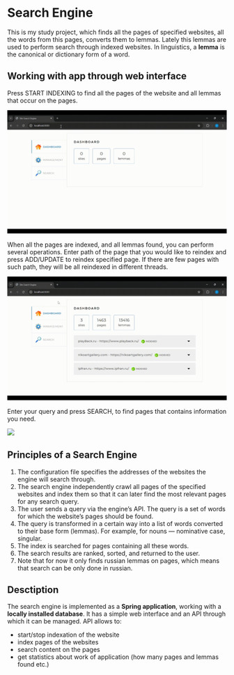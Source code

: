 # Search Engine
This is my study project, which finds all the pages of specified websites, all the words from this pages, converts them to lemmas. Lately this lemmas are used to perform search through indexed websites.
In linguistics, a **lemma** is the canonical or dictionary form of a word.

## Working with app through web interface
Press START INDEXING to find all the pages of the website and all lemmas that occur on the pages.

![](readme-gif/IndexingSites.gif)

When all the pages are indexed, and all lemmas found, you can perform several operations.
Enter path of the page that you would like to reindex and press ADD/UPDATE to reindex specified page. If there are few pages with such path, they will be all reindexed in different threads.

![](readme-gif/ReindexingPage.gif)

Enter your query and press SEARCH, to find pages that contains information you need.

![](readme-gif/Searching.gif)

## Principles of a Search Engine
1. The configuration file specifies the addresses of the websites the engine will search through.
2. The search engine independently crawl all pages of the specified websites and index them so that it can later find the most relevant pages for any search query.
3. The user sends a query via the engine’s API. The query is a set of words for which the website’s pages should be found.
4. The query is transformed in a certain way into a list of words converted to their base form (lemmas). For example, for nouns — nominative case, singular.
5. The index is searched for pages containing all these words.
6. The search results are ranked, sorted, and returned to the user.
7. Note that for now it only finds russian lemmas on pages, which means that search can be only done in russian.

## Desctiption
The search engine is implemented as a **Spring application**, working with a **locally installed database**. It has a simple web interface and an API through which it can be managed. 
API allows to:
- start/stop indexation of the website
- index pages of the websites
- search content on the pages
- get statistics about work of application (how many pages and lemmas found etc.)
